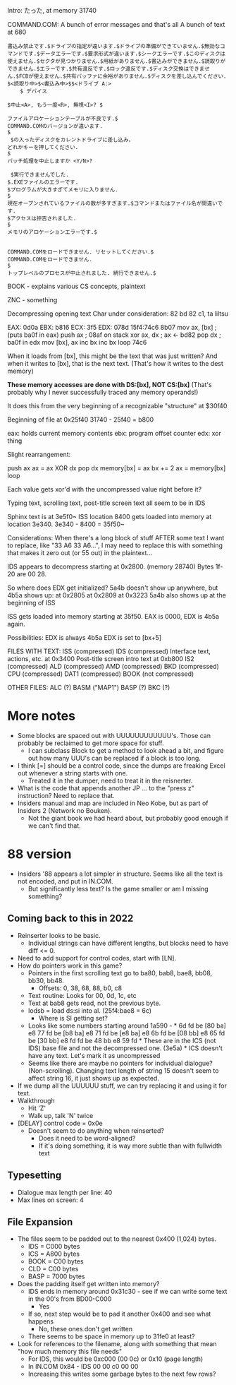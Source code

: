 Intro: たった, at memory 31740

COMMAND.COM: A bunch of error messages and that's all
	A bunch of text at 680

	書込み禁止です.$ドライブの指定が違います.$ドライブの準備ができていません.$無効なコマンドです.$データエラーです.$要求形式が違います.$シークエラーです.$このディスクは使えません.$セクタが見つかりません.$用紙がありません.$書込みができません.$読取りができません.$エラーです.$共有違反です.$ロック違反です.$ディスク交換はできません.$FCBが使えません.$共有バッファに余裕がありません.$ディスクを差し込んでください.
	$<読取り中>$<書込み中>$$<ドライブ A:>
		$ デバイス

	$中止<A>, もう一度<R>, 無視<I>? $

	ファイルアロケーションテーブルが不良です.$
	COMMAND.COMのバージョンが違います.
	$
	 $の入ったディスクをカレントドライブに差し込み，
	どれかキーを押してください.
	$
	バッチ処理を中止しますか <Y/N>?

	 $実行できませんでした.
	$.EXEファイルのエラーです.
	$プログラムが大きすぎてメモリに入りません.
	$
	現在オープンされているファイルの数が多すぎます.$コマンドまたはファイル名が間違いです.
	$アクセスは拒否されました.
	$
	メモリのアロケーションエラーです.$


	COMMAND.COMをロードできません. リセットしてください.$
	COMMAND.COMをロードできません.
	$
	トップレベルのプロセスが中止されました. 続行できません.$

BOOK - explains various CS concepts, plaintext

ZNC - something

Decompressing opening text
	Char under consideration: 82 bd 82 c1, ta liltsu

EAX: 0d0a      EBX: b816   ECX: 3f5    EDX: 078d
15f4:74c6 8b07 mov ax, [bx]  ; (puts ba0f in eax)
push ax                      ; 08af on stack
xor ax, dx                   ; ax <- bd82
pop dx                       ; ba0f in edx
mov [bx], ax
inc bx
inc bx
loop 74c6

When it loads from [bx], this might be the text that was just written?
And when it writes to [bx], that is the next text. (That's how it writes to the dest memory)

**These memory accesses are done with DS:[bx], NOT CS:[bx]**
(That's probably why I never successfully traced any memory operands!)

It does this from the very beginning of a recognizable "structure" at $30f40

Beginning of file at 0x25f40
31740 - 25f40 = b800

eax: holds current memory contents
ebx: program offset counter
edx: xor thing

Slight rearrangement:

push ax
ax = ax XOR dx
pop dx
memory[bx] = ax
bx += 2
ax = memory[bx]
loop

Each value gets xor'd with the uncompressed value right before it?

Typing text, scrolling text, post-title screen text all seem to be in IDS

Sphinx text is at 3e5f0~
	ISS location 8400 gets loaded into memory at location 3e340.
	3e340 - 8400 = 35f50~

Considerations: When there's a long block of stuff AFTER some text I want to replace, like "33 A6 33 A6...", I may need to replace this with something that makes it zero out (or 55 out) in the plaintext...

IDS appears to decompress starting at 0x2800. (memory 28740)
Bytes 1f-20 are 00 28.

So where does EDX get initialized?
	5a4b doesn't show up anywhere, but 4b5a shows up:
		at 0x2805
		at 0x2809
		at 0x3223
	5a4b also shows up at the beginning of ISS

ISS gets loaded into memory starting at 35f50.
	EAX is 0000, EDX is 4b5a again.

Possibilities:
	EDX is always 4b5a
	EDX is set to [bx+5]

FILES WITH TEXT:
	ISS (compressed)
	IDS (compressed)
		Interface text, actions, etc. at 0x3400
		Post-title screen intro text at 0xb800
	IS2 (compressed)
	ALD (compressed)
	AMD (compressed)
	BKD (compressed)
	CPU (compressed)
	DAT1 (compressed)
	BOOK (not compressed)

OTHER FILES:
	ALC (?)
	BASM ("MAP1")
	BASP (?)
	BKC (?)

# More notes
* Some blocks are spaced out with UUUUUUUUUUUU's. Those can probably be reclaimed to get more space for stuff.
	* I can subclass Block to get a method to look ahead a bit, and figure out how many UUU's can be replaced if a block is too long.
* I think [=] should be a control code, since the dumps are freaking Excel out whenever a string starts with one.
	* Treated it in the dumper, need to treat it in the reisnerter.
* What is the code that appends another JP ... to the "press z" instruction? Need to replace that.
* Insiders manual and map are included in Neo Kobe, but as part of Insiders 2 (Network no Bouken).
	* Not the giant book we had heard about, but probably good enough if we can't find that.

# 88 version
* Insiders '88 appears a lot simpler in structure. Seems like all the text is not encoded, and put in IN.COM.
	* But significantly less text? Is the game smaller or am I missing something?


## Coming back to this in 2022
* Reinserter looks to be basic.
	* Individual strings can have different lengths, but blocks need to have diff <= 0.
* Need to add support for control codes, start with [LN].
* How do pointers work in this game?
	* Pointers in the first scrolling text go to ba80, bab8, bae8, bb08, bb30, bb48.
		* Offsets: 0, 38, 68, 88, b0, c8
	* Text routine: Looks for 00, 0d, 1c, etc
	* Text at bab8 gets read, not the previous byte.
	* lodsb = load ds:si into al. (25f4:bae8 = 6c)
		* Where is SI getting set?
	* Looks like some numbers starting around 1a590 -
		  * 6d fd be [80 ba] e8 77 fd be [b8 ba] e8 71 fd be [e8 ba] e8 6b fd be [08 bb] e8 65 fd be [30 bb] e8 fd fd be 48 bb e8 59 fd 
		  * These are in the ICS (not IDS) base file and not the decompressed one. (3e5a)
		  	* ICS doesn't have any text. Let's mark it as uncompressed
	* Seems like there are maybe no pointers for individual dialogue? (Non-scrolling). Changing text length of string 15 doesn't seem to affect string 16, it just shows up as expected.
* If we dump all the UUUUUU stuff, we can try replacing it and using it for text.
* Walkthrough
	* Hit 'Z'
	* Walk up, talk 'N' twice
* [DELAY] control code = 0x0e
	* Doesn't seem to do anything when reinserted?
		* Does it need to be word-aligned?
		* If it's doing something, it is way more subtle than with fullwidth text

## Typesetting
* Dialogue max length per line: 40
* Max lines on screen: 4

## File Expansion
* The files seem to be padded out to the nearest 0x400 (1,024) bytes.
	* IDS  = C000 bytes
	* ICS  = A800 bytes
	* BOOK =  C00 bytes
	* CLD  =  C00 bytes
	* BASP = 7000 bytes
* Does the padding itself get written into memory?
	* IDS ends in memory around 0x31c30 - see if we can write some text in the 00's from BD00-C000
		* Yes
	* If so, next step would be to pad it another 0x400 and see what happens
		* No, these ones don't get written
	* There seems to be space in memory up to 31fe0 at least?
* Look for references to the filename, along with something that mean "how much memory this file needs"
	* For IDS, this would be 0xc000 (00 0c) or 0x10 (page length)
	* In IN.COM 0x84 - IDS 00 00 c0 00 00
	* Increasing this writes some garbage bytes to the next few rows? 